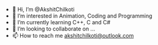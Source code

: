 - 👋 Hi, I’m @AkshitChilkoti
- 👀 I’m interested in Animation, Coding and Programming
- 🌱 I’m currently learning C++, C and C#
- 💞️ I’m looking to collaborate on ...
- 📫 How to reach me akshitchilkoti@outlook.com

<!---
AkshitChilkoti-Animator/AkshitChilkoti-Animator is a ✨ special ✨ repository because its `README.md` (this file) appears on your GitHub profile.
You can click the Preview link to take a look at your changes.
--->

